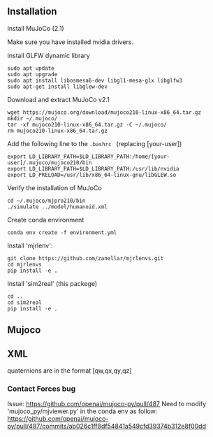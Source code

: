  
## Installation ##

Install MuJoCo (2.1)

Make sure you have installed nvidia drivers.

Install GLFW dynamic library
``` 
sudo apt update
sudo apt upgrade
sudo apt install libosmesa6-dev libgl1-mesa-glx libglfw3
sudo apt-get install libglew-dev
``` 

Download and extract MuJoCo v2.1
``` 
wget https://mujoco.org/download/mujoco210-linux-x86_64.tar.gz
mkdir ~/.mujoco/
tar -xf mujoco210-linux-x86_64.tar.gz -C ~/.mujoco/
rm mujoco210-linux-x86_64.tar.gz 
``` 

Add the following line to the `.bashrc ` (replacing [your-user])
``` 
export LD_LIBRARY_PATH=$LD_LIBRARY_PATH:/home/[your-user]/.mujoco/mujoco210/bin
export LD_LIBRARY_PATH=$LD_LIBRARY_PATH:/usr/lib/nvidia
export LD_PRELOAD=/usr/lib/x86_64-linux-gnu/libGLEW.so
``` 

Verify the installation of MuJoCo
```
cd ~/.mujoco/mjpro210/bin
./simulate ../model/humanoid.xml
```

Create conda environment
```
conda env create -f environment.yml
```
  
Install 'mjrlenv': 
```
git clone https://github.com/zanellar/mjrlenvs.git
cd mjrlenvs
pip install -e .
```

Install 'sim2real' (this packege)
```
cd ..
cd sim2real
pip install -e .
``` 


## Mujoco ##
## XML
quaternions are in the format [qw,qx,qy,qz]

### Contact Forces bug
Issue: https://github.com/openai/mujoco-py/pull/487
Need to modify 'mujoco_py/mjviewer.py' in the conda env as follow:
https://github.com/openai/mujoco-py/pull/487/commits/ab026c1ff8df54841a549cfd39374b312e8f00dd

 
